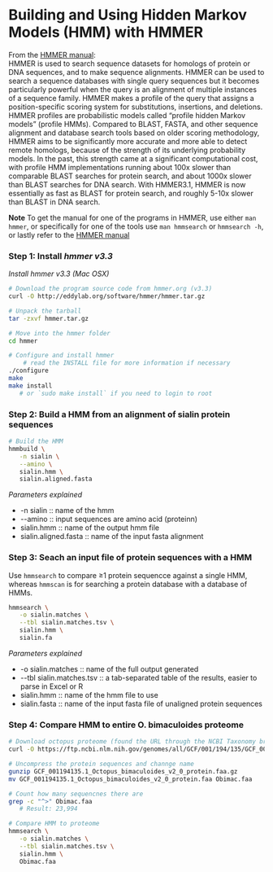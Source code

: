 # Building and Using Hidden Markov Models (HMM) with HMMER
From the [HMMER manual](http://eddylab.org/software/hmmer3/3.1b2/Userguide.pdf):  
HMMER is used to search sequence datasets for homologs of protein or DNA sequences, and to make sequence alignments. HMMER can be used to search a sequence databases with single query sequences but it becomes particularly powerful when the query is an alignment of multiple instances of a sequence family. HMMER makes a profile of the query that assigns a position-specific scoring system for substitutions, insertions, and deletions. HMMER profiles are probabilistic models called “profile hidden Markov models” (profile HMMs).
Compared to BLAST, FASTA, and other sequence alignment and database search tools based on older scoring methodology, HMMER aims to be significantly more accurate and more able to detect remote homologs, because of the strength of its underlying probability models. In the past, this strength came at a significant computational cost, with profile HMM implementations running about 100x slower than comparable BLAST searches for protein search, and about 1000x slower than BLAST searches for DNA search. With HMMER3.1, HMMER is now essentially as fast as BLAST for protein search, and roughly 5-10x slower than BLAST in DNA search.

__Note__
To get the manual for one of the programs in HMMER, use either `man hmmer`, or specifically for one of the tools use `man hmmsearch` or `hmmsearch -h`, or lastly refer to the [HMMER manual](http://eddylab.org/software/hmmer3/3.1b2/Userguide.pdf)

### Step 1:  Install ___hmmer v3.3___
_Install hmmer v3.3 (Mac OSX)_
```bash
# Download the program source code from hmmer.org (v3.3)
curl -O http://eddylab.org/software/hmmer/hmmer.tar.gz

# Unpack the tarball
tar -zxvf hmmer.tar.gz

# Move into the hmmer folder
cd hmmer

# Configure and install hmmer
    # read the INSTALL file for more information if necessary
./configure
make
make install
   # or `sudo make install` if you need to login to root
```

### Step 2:  Build a HMM from an alignment of sialin protein sequences
```bash
# Build the HMM
hmmbuild \
   -n sialin \
   --amino \
   sialin.hmm \
   sialin.aligned.fasta
```
_Parameters explained_
- -n sialin :: name of the hmm
- --amino :: input sequences are amino acid (proteinn)
- sialin.hmm :: name of the output hmm file
- sialin.aligned.fasta :: name of the input fasta alignment

### Step 3: Seach an input file of protein sequences with a HMM
Use `hmmsearch` to compare ≥1 protein sequencce against a single HMM, whereas `hmmscan` is for searching a protein database with a database of HMMs.
```bash
hmmsearch \
   -o sialin.matches \
   --tbl sialin.matches.tsv \
   sialin.hmm \
   sialin.fa
```
_Parameters explained_
- -o sialin.matches :: name of the full output generated
- --tbl sialin.matches.tsv :: a tab-separated table of the results, easier to parse in Excel or R
- sialin.hmm :: name of the hmm file to use
- sialin.fasta :: name of the input fasta file of unaligned protein sequences

### Step 4:  Compare HMM to entire O. bimaculoides proteome
```bash
# Download octopus proteome (found the URL through the NCBI Taxonomy browser
curl -O https://ftp.ncbi.nlm.nih.gov/genomes/all/GCF/001/194/135/GCF_001194135.1_Octopus_bimaculoides_v2_0/GCF_001194135.1_Octopus_bimaculoides_v2_0_protein.faa.gz

# Uncompress the protein sequences and channge name
gunzip GCF_001194135.1_Octopus_bimaculoides_v2_0_protein.faa.gz
mv GCF_001194135.1_Octopus_bimaculoides_v2_0_protein.faa Obimac.faa

# Count how many sequencnes there are
grep -c "^>" Obimac.faa
   # Result: 23,994

# Compare HMM to proteome
hmmsearch \
   -o sialin.matches \
   --tbl sialin.matches.tsv \
   sialin.hmm \
   Obimac.faa
```
